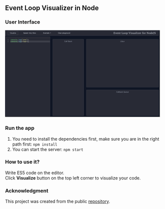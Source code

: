 ## Event Loop Visualizer in Node

### User Interface
![app-image](./screenshots/app.png)

### Run the app
1. You need to install the dependencies first, make sure you are in the right path first: `npm install`
2. You can start the server: `npm start`

### How to use it?
Write ES5 code on the editor.<br />
Click **Visualize** button on the top left corner to visualize your code.<br />


### Acknowledgment
This project was created from the public [repository](https://kamronbekshodmonov.github.io/JELoop-Visualizer).